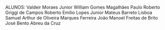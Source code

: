 ALUNOS: Valdeir Moraes Junior
William Gomes Magalhães
Paulo Roberto Griggi de Campos
Roberto Emilio Lopes Junior
Mateus Barreto Lisboa
Samuel Arthur de Oliveira Marques Ferreira
João Manoel Freitas de Brito 
José Bento Abreu da Cruz
